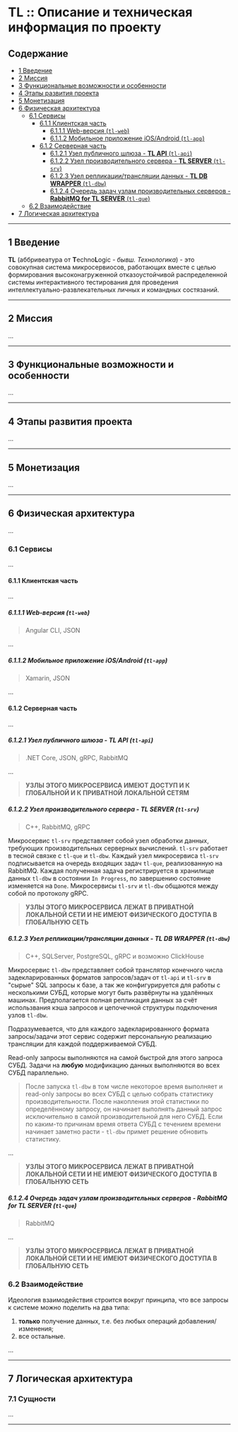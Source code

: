 # TL :: Описание и техническая информация по проекту

## Содержание

* [1 Введение](#1-Введение)
* [2 Миссия](#2-Миссия)
* [3 Функциональные возможности и особенности](#3-Функциональные-возможности-и-особенности)
* [4 Этапы развития проекта](#4-Этапы-развития-проекта)
* [5 Монетизация](#5-Монетизация)
* [6 Физическая архитектура](#6-Физическая-архитектура)
  * [6.1 Сервисы](#61-Сервисы)
    * [6.1.1 Клиентская часть](#611-Клиентская-часть)
      * [6.1.1.1 Web-версия (`tl-web`)](#6111-Web-версия-tl-web)
      * [6.1.1.2 Мобильное приложение iOS/Android (`tl-app`)](#6112-Мобильное-приложение-iOSAndroid-tl-app)
    * [6.1.2 Серверная часть](#612-Серверная-часть)
      * [6.1.2.1 Узел публичного шлюза - **TL API** (`tl-api`)](#6121-Узел-публичного-шлюза---TL-API-tl-api)
      * [6.1.2.2 Узел производительного сервера - **TL SERVER** (`tl-srv`)](#6122-Узел-производительного-сервера---TL-SERVER-tl-srv)
      * [6.1.2.3 Узел репликации/трансляции данных - **TL DB WRAPPER** (`tl-dbw`)](#6123-Узел-репликациитрансляции-данных---TL-DB-WRAPPER-tl-dbw)
      * [6.1.2.4 Очередь задач узлам производительных серверов - **RabbitMQ for TL SERVER** (`tl-que`)](#6124-Очередь-задач-узлам-производительных-серверов---RabbitMQ-for-TL-SERVER-tl-que)
  * [6.2 Взаимодействие](#62-Взаимодействие)
* [7 Логическая архитектура](#7-Логическая-архитектура)

***

## 1 Введение

**TL** (аббривеатура от **T**echno**L**ogic - *бывш. Технологика*) - это совокупная система микросервиосов, работающих вместе с целью формирования высоконагруженной отказоустойчивой распределенной системы интерактивного тестирования для проведения интеллектуально-развлекательных личных и командных состязаний.
***

## 2 Миссия

...
***

## 3 Функциональные возможности и особенности

...
***

## 4 Этапы развития проекта

...
***

## 5 Монетизация

...
***

## 6 Физическая архитектура

...

### 6.1 Сервисы

...

#### 6.1.1 Клиентская часть

...

##### 6.1.1.1 Web-версия (`tl-web`)

>Angular CLI, JSON

...

##### 6.1.1.2 Мобильное приложение iOS/Android (`tl-app`)

>Xamarin, JSON

...

#### 6.1.2 Серверная часть

...

##### 6.1.2.1 Узел публичного шлюза - **TL API** (`tl-api`)

>.NET Core, JSON, gRPC, RabbitMQ

...

>**УЗЛЫ ЭТОГО МИКРОСЕРВИСА ИМЕЮТ ДОСТУП И К ГЛОБАЛЬНОЙ И К ПРИВАТНОЙ ЛОКАЛЬНОЙ СЕТЯМ**

##### 6.1.2.2 Узел производительного сервера - **TL SERVER** (`tl-srv`)

>C++, RabbitMQ, gRPC

Микросервис `tl-srv` представляет собой узел обработки данных, требующих производительных серверных вычислений. `tl-srv` работает в тесной связке с `tl-que` и `tl-dbw`. Каждый узел микросервиса `tl-srv` подписывается на очередь входящих задач `tl-que`, реализованную на RabbitMQ. Каждая полученная задача регистрируется в хранилище данных `tl-dbw` в состоянии `In Progress`, по завершению состояние изменяется на `Done`. Микросервисы `tl-srv` и `tl-dbw` общаются между собой по протоколу gRPC.

>**УЗЛЫ ЭТОГО МИКРОСЕРВИСА ЛЕЖАТ В ПРИВАТНОЙ ЛОКАЛЬНОЙ СЕТИ И НЕ ИМЕЮТ ФИЗИЧЕСКОГО ДОСТУПА В ГЛОБАЛЬНУЮ СЕТЬ**

##### 6.1.2.3 Узел репликации/трансляции данных - **TL DB WRAPPER** (`tl-dbw`)

>C++, SQLServer, PostgreSQL, gRPC и возможно ClickHouse

Микросервис `tl-dbw` представляет собой транслятор конечного числа задекларированных форматов запросов/задач от `tl-api` и `tl-srv` в "сырые" SQL запросы к базе, а так же конфигурируется для работы с несколькими СУБД, которые могут быть развёрнуты на удалённых машинах. Предполагается полная репликация данных за счёт использвания кэша запросов и цепочечной структуры подключения узлов `tl-dbw`.

Подразумевается, что для каждого задекларированного формата запросы/задачи этот сервис содержит персональную реализацию трансляции для каждой поддерживаемой СУБД.

Read-only запросы выполняются на самой быстрой для этого запроса СУБД. Задачи на **любую** модификацию данных выполняются во всех СУБД параллельно.

>После запуска `tl-dbw` в том числе некоторое время выполняет и read-only запросы во всех СУБД с целью собрать статистику производительности. После накопления этой статистики по определённому запросу, он начинает выполнять данный запрос исключительно в самой производительной для него СУБД. Если по каким-то причинам время ответа СУБД с течением времени начинает заметно расти - `tl-dbw` примет решение обновить статистику.

...

>**УЗЛЫ ЭТОГО МИКРОСЕРВИСА ЛЕЖАТ В ПРИВАТНОЙ ЛОКАЛЬНОЙ СЕТИ И НЕ ИМЕЮТ ФИЗИЧЕСКОГО ДОСТУПА В ГЛОБАЛЬНУЮ СЕТЬ**

##### 6.1.2.4 Очередь задач узлам производительных серверов - **RabbitMQ for TL SERVER** (`tl-que`)

>RabbitMQ

...

>**УЗЛЫ ЭТОГО МИКРОСЕРВИСА ЛЕЖАТ В ПРИВАТНОЙ ЛОКАЛЬНОЙ СЕТИ И НЕ ИМЕЮТ ФИЗИЧЕСКОГО ДОСТУПА В ГЛОБАЛЬНУЮ СЕТЬ**

### 6.2 Взаимодействие

Идеология взаимодействия строится вокруг принципа, что все запросы к системе можно поделить на два типа:

1. **только** получение данных, т.е. без любых операций добавления/изменения;
2. все остальные.

...
***

## 7 Логическая архитектура

### 7.1 Сущности

...
***
